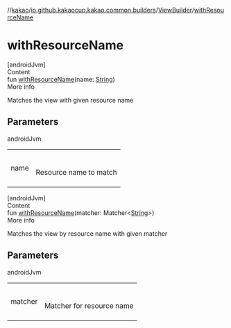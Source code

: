 //[kakao](../../../index.md)/[io.github.kakaocup.kakao.common.builders](../index.md)/[ViewBuilder](index.md)/[withResourceName](with-resource-name.md)



# withResourceName  
[androidJvm]  
Content  
fun [withResourceName](with-resource-name.md)(name: [String](https://kotlinlang.org/api/latest/jvm/stdlib/kotlin/-string/index.html))  
More info  


Matches the view with given resource name



## Parameters  
  
androidJvm  
  
| | |
|---|---|
| <a name="io.github.kakaocup.kakao.common.builders/ViewBuilder/withResourceName/#kotlin.String/PointingToDeclaration/"></a>name| <a name="io.github.kakaocup.kakao.common.builders/ViewBuilder/withResourceName/#kotlin.String/PointingToDeclaration/"></a><br><br>Resource name to match<br><br>|
  
  


[androidJvm]  
Content  
fun [withResourceName](with-resource-name.md)(matcher: Matcher<[String](https://kotlinlang.org/api/latest/jvm/stdlib/kotlin/-string/index.html)>)  
More info  


Matches the view by resource name with given matcher



## Parameters  
  
androidJvm  
  
| | |
|---|---|
| <a name="io.github.kakaocup.kakao.common.builders/ViewBuilder/withResourceName/#org.hamcrest.Matcher[kotlin.String]/PointingToDeclaration/"></a>matcher| <a name="io.github.kakaocup.kakao.common.builders/ViewBuilder/withResourceName/#org.hamcrest.Matcher[kotlin.String]/PointingToDeclaration/"></a><br><br>Matcher for resource name<br><br>|
  
  



